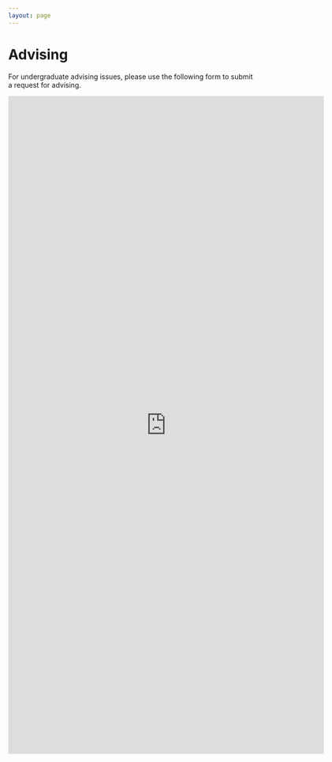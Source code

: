 ```yaml
---
layout: page
---
```


# Advising

For undergraduate advising issues, please use the following form to submit a request for advising.

<iframe src="https://docs.google.com/forms/d/e/1FAIpQLSe5kD08y3sVA6SIN6vzLthSABXDmKyFfFhrfaHwxSfSzJwCaQ/viewform?embedded=true" width="640" height="1333" frameborder="0" marginheight="0" marginwidth="0">Loading…</iframe>